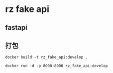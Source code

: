 # rz fake api
## fastapi

## 打包

```shell
docker build -t rz_fake_api:develop .
```

```shell
docker run -d -p 8000:8000 rz_fake_api:develop
```